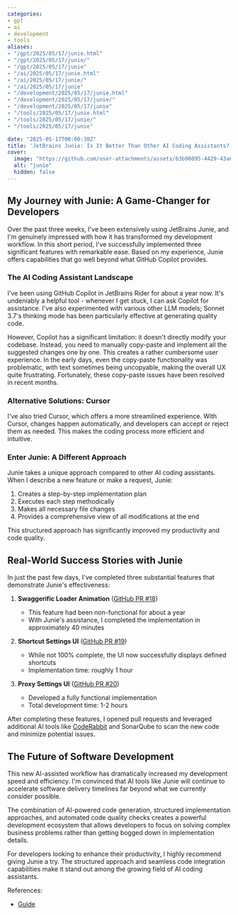 ```yaml
---
categories:
- gpt
- ai
- development
- tools
aliases:
- "/gpt/2025/05/17/junie.html"
- "/gpt/2025/05/17/junie/"
- "/gpt/2025/05/17/junie"
- "/ai/2025/05/17/junie.html"
- "/ai/2025/05/17/junie/"
- "/ai/2025/05/17/junie"
- "/development/2025/05/17/junie.html"
- "/development/2025/05/17/junie/"
- "/development/2025/05/17/junie"
- "/tools/2025/05/17/junie.html"
- "/tools/2025/05/17/junie/"
- "/tools/2025/05/17/junie"

date: "2025-05-17T00:00:30Z"
title: 'JetBrains Junie: Is It Better Than Other AI Coding Assistants?'
cover:
  image: "https://github.com/user-attachments/assets/63b90095-4429-43a6-a288-bf2cedc9113d"
  alt: "junie"
  hidden: false
---
```


## My Journey with Junie: A Game-Changer for Developers

Over the past three weeks, I've been extensively using JetBrains Junie, and I'm genuinely impressed with how it has transformed my development workflow. In this short period, I've successfully implemented three significant features with remarkable ease. Based on my experience, Junie offers capabilities that go well beyond what GitHub Copilot provides.

### The AI Coding Assistant Landscape

I've been using GitHub Copilot in JetBrains Rider for about a year now. It's undeniably a helpful tool - whenever I get stuck, I can ask Copilot for assistance. I've also experimented with various other LLM models; Sonnet 3.7's thinking mode has been particularly effective at generating quality code.

However, Copilot has a significant limitation: it doesn't directly modify your codebase. Instead, you need to manually copy-paste and implement all the suggested changes one by one. This creates a rather cumbersome user experience. In the early days, even the copy-paste functionality was problematic, with text sometimes being uncopyable, making the overall UX quite frustrating. Fortunately, these copy-paste issues have been resolved in recent months.

### Alternative Solutions: Cursor

I've also tried Cursor, which offers a more streamlined experience. With Cursor, changes happen automatically, and developers can accept or reject them as needed. This makes the coding process more efficient and intuitive.

### Enter Junie: A Different Approach

Junie takes a unique approach compared to other AI coding assistants. When I describe a new feature or make a request, Junie:

1. Creates a step-by-step implementation plan
2. Executes each step methodically
3. Makes all necessary file changes
4. Provides a comprehensive view of all modifications at the end

This structured approach has significantly improved my productivity and code quality.

## Real-World Success Stories with Junie

In just the past few days, I've completed three substantial features that demonstrate Junie's effectiveness:

1. **Swaggerific Loader Animation** ([GitHub PR #18](https://github.com/ozkanpakdil/swaggerific/pull/18))
   - This feature had been non-functional for about a year
   - With Junie's assistance, I completed the implementation in approximately 40 minutes

2. **Shortcut Settings UI** ([GitHub PR #19](https://github.com/ozkanpakdil/swaggerific/pull/19))
   - While not 100% complete, the UI now successfully displays defined shortcuts
   - Implementation time: roughly 1 hour

3. **Proxy Settings UI** ([GitHub PR #20](https://github.com/ozkanpakdil/swaggerific/pull/20))
   - Developed a fully functional implementation
   - Total development time: 1-2 hours

After completing these features, I opened pull requests and leveraged additional AI tools like [CodeRabbit](https://www.coderabbit.ai/) and SonarQube to scan the new code and minimize potential issues.

## The Future of Software Development

This new AI-assisted workflow has dramatically increased my development speed and efficiency. I'm convinced that AI tools like Junie will continue to accelerate software delivery timelines far beyond what we currently consider possible.

The combination of AI-powered code generation, structured implementation approaches, and automated code quality checks creates a powerful development ecosystem that allows developers to focus on solving complex business problems rather than getting bogged down in implementation details.

For developers looking to enhance their productivity, I highly recommend giving Junie a try. The structured approach and seamless code integration capabilities make it stand out among the growing field of AI coding assistants.

References:
- [Guide](https://www.jetbrains.com/guide/ai/article/junie/intellij-idea/)